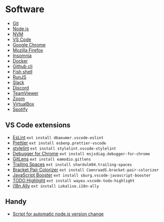 # Software

- [Git](https://git-scm.com/)
- [Node.js](https://nodejs.org/)
- [NVM](https://github.com/nvm-sh/nvm)
- [VS Code](https://code.visualstudio.com/)
- [Google Chrome](https://www.google.com/chrome/)
- [Mozilla Firefox](https://www.mozilla.org/firefox)
- [Insomnia](https://insomnia.rest/)
- [Docker](https://www.docker.com/)
- [Github cli](https://github.com/cli/cli)
- [Fish shell](https://fishshell.com/)
- [RunJS](https://runjs.app/)
- [Slack](https://slack.com/)
- [Discord](https://discord.com/)
- [TeamViewer](https://www.teamviewer.com/pl/)
- [Zoom](https://zoom.us/)
- [VirtualBox](https://www.virtualbox.org/)
- [Spotify](https://www.spotify.com/)

## VS Code extensions

- [EsLint](https://marketplace.visualstudio.com/items?itemName=dbaeumer.vscode-eslint) `ext install dbaeumer.vscode-eslint`
- [Prettier](https://marketplace.visualstudio.com/items?itemName=esbenp.prettier-vscode) `ext install esbenp.prettier-vscode`
- [stylelint](https://marketplace.visualstudio.com/items?itemName=stylelint.vscode-stylelint) `ext install stylelint.vscode-stylelint`
- [Debugger for Chrome](https://marketplace.visualstudio.com/items?itemName=msjsdiag.debugger-for-chrome) `ext install msjsdiag.debugger-for-chrome`
- [GitLens](https://marketplace.visualstudio.com/items?itemName=eamodio.gitlens) `ext install eamodio.gitlens`
- [Trailing Spaces](https://marketplace.visualstudio.com/items?itemName=shardulm94.trailing-spaces) `ext install shardulm94.trailing-spaces`
- [Bracket Pair Colorizer](https://marketplace.visualstudio.com/items?itemName=CoenraadS.bracket-pair-colorizer) `ext install CoenraadS.bracket-pair-colorizer`
- [JavaScript Booster](https://marketplace.visualstudio.com/items?itemName=sburg.vscode-javascript-booster) `ext install sburg.vscode-javascript-booster`
- [TODO Highlight](https://marketplace.visualstudio.com/items?itemName=wayou.vscode-todo-highlight) `ext install wayou.vscode-todo-highlight`
- [i18n Ally](https://marketplace.visualstudio.com/items?itemName=lokalise.i18n-ally) `ext install Lokalise.i18n-ally`

## Handy

- [Script for automatic node.js version change](https://github.com/nvm-sh/nvm#deeper-shell-integration)
